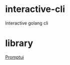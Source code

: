 # interactive-cli
Interactive golang cli

# library
[Promptui](https://github.com/manifoldco/promptui)
